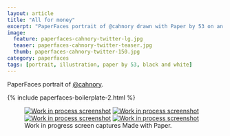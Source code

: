 ```yaml
---
layout: article
title: "All for money"
excerpt: "PaperFaces portrait of @cahnory drawn with Paper by 53 on an iPad."
image: 
  feature: paperfaces-cahnory-twitter-lg.jpg
  teaser: paperfaces-cahnory-twitter-teaser.jpg
  thumb: paperfaces-cahnory-twitter-150.jpg
category: paperfaces
tags: [portrait, illustration, paper by 53, black and white]
---
```


PaperFaces portrait of [@cahnory](http://twitter.com/cahnory).

{% include paperfaces-boilerplate-2.html %}

<figure class="third">
  <a href="{{ site.url }}/images/paperfaces-cahnory-process-1-lg.jpg"><img src="{{ site.url }}/images/paperfaces-cahnory-process-1-600.jpg" alt="Work in process screenshot"></a>
  <a href="{{ site.url }}/images/paperfaces-cahnory-process-2-lg.jpg"><img src="{{ site.url }}/images/paperfaces-cahnory-process-2-600.jpg" alt="Work in process screenshot"></a>
  <a href="{{ site.url }}/images/paperfaces-cahnory-process-3-lg.jpg"><img src="{{ site.url }}/images/paperfaces-cahnory-process-3-600.jpg" alt="Work in process screenshot"></a>
  <a href="{{ site.url }}/images/paperfaces-cahnory-process-4-lg.jpg"><img src="{{ site.url }}/images/paperfaces-cahnory-process-4-600.jpg" alt="Work in process screenshot"></a>
  <figcaption>Work in progress screen captures Made with Paper.</figcaption>
</figure>